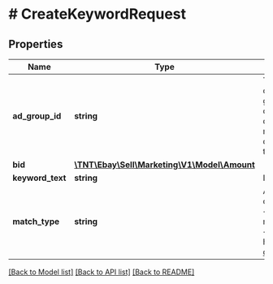 # # CreateKeywordRequest

## Properties

Name | Type | Description | Notes
------------ | ------------- | ------------- | -------------
**ad_group_id** | **string** | This adGroupId is created when an ad group is first created and associated with a campaign. This is the ad group that the corresponding keyword will be added to. This ad group must be a part of the campaign that is specified in the call URI.&lt;br /&gt;&lt;br /&gt;&lt;span class&#x3D;\&quot;tablenote\&quot;&gt;&lt;b&gt;Note:&lt;/b&gt; You can call the  &lt;a href&#x3D;\&quot;/api-docs/sell/marketing/resources/adgroup/methods/getAdGroups\&quot;&gt;getAdGroups&lt;/a&gt; method to retrieve the ad group IDs for a seller, and &lt;a href&#x3D;\&quot;/api-docs/sell/marketing/resources/keywords/methods/getKeywords\&quot;&gt;getKeywords&lt;/a&gt; to retrieve the keyword IDs for a seller&#39;s keywords.&lt;/span&gt; | [optional]
**bid** | [**\TNT\Ebay\Sell\Marketing\V1\Model\Amount**](Amount.md) |  | [optional]
**keyword_text** | **string** | Input the keyword into this field. | [optional]
**match_type** | **string** | A field that defines the match type for the keyword.&lt;br /&gt;&lt;br /&gt;&lt;span class&#x3D;\&quot;tablenote\&quot;&gt;&lt;span style&#x3D;\&quot;color:#004680\&quot;&gt;&lt;strong&gt;Note:&lt;/strong&gt;&lt;/span&gt; Broad matching of keywords is currently only supported in the AU marketplace.&lt;/span&gt;&lt;br /&gt;&lt;b&gt;Valid Values:&lt;/b&gt;&lt;ul&gt;&lt;li&gt;&lt;code&gt;BROAD&lt;/code&gt;&lt;/li&gt;&lt;li&gt;&lt;code&gt;EXACT&lt;/code&gt;&lt;/li&gt;&lt;li&gt;&lt;code&gt;PHRASE&lt;/code&gt;&lt;/li&gt;&lt;/ul&gt; For implementation help, refer to &lt;a href&#x3D;&#39;https://developer.ebay.com/api-docs/sell/marketing/types/pls:MatchTypeEnum&#39;&gt;eBay API documentation&lt;/a&gt; | [optional]

[[Back to Model list]](../../README.md#models) [[Back to API list]](../../README.md#endpoints) [[Back to README]](../../README.md)
